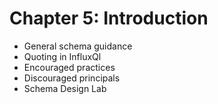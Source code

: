 # Chapter 5: Introduction

* General schema guidance
* Quoting in InfluxQl
* Encouraged practices
* Discouraged principals
* Schema Design Lab